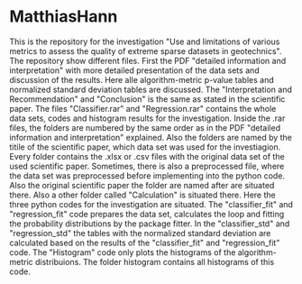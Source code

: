 # MatthiasHann
This is the repository for the investigation "Use and limitations of various metrics to assess the quality of extreme sparse datasets in geotechnics".
The repository show different files. First the PDF "detailed information and interpretation" with more detailed presentation of the data sets and discussion of the results. Here alle algorithm-metric p-value tables and normalized standard deviation tables are discussed. The "Interpretation and Recommendation" and "Conclusion" is the same as stated in the scientific paper. The files "Classifier.rar" and "Regression.rar" contains the whole data sets, codes and histogram results for the investigation. Inside the .rar files, the folders are numbered by the same order as in the PDF "detailed information and interpretation" explained. Also the folders are named by the titile of the scientific paper, which data set was used for the investiagion.
Every folder contains the .xlsx or .csv files with the original data set of the used scientific paper. Sometimes, there is also a preprocessed file, where the data set was preprocessed before implementing into the python code. Also the original scientific paper the folder are named after are situated there.
Also a other folder called "Calculation" is situated there. Here the three python codes for the investigation are situated. The "classifier_fit" and "regression_fit" code prepares the data set, calculates the loop and fitting the probability distributions by the package fitter. In the "classifier_std" and "regression_std" the tables with the normalized standard deviation are calculated based on the results of the "classifier_fit" and "regression_fit" code. The "Histogram" code only plots the histograms of the algorithm-metric distribuions. The folder histogram contains all histograms of this code.
